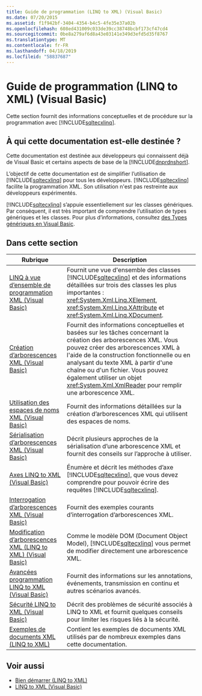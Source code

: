 ```yaml
---
title: Guide de programmation (LINQ to XML) (Visual Basic)
ms.date: 07/20/2015
ms.assetid: f1f942bf-3404-4354-b4c5-4fe35e37a02b
ms.openlocfilehash: 608ed431009c033de39cc38748bcbf173cf47cd4
ms.sourcegitcommit: 0be8a279af6d8a43e03141e349d3efd5d35f8767
ms.translationtype: MT
ms.contentlocale: fr-FR
ms.lasthandoff: 04/18/2019
ms.locfileid: "58837687"
---
```

# <a name="programming-guide-linq-to-xml-visual-basic"></a>Guide de programmation (LINQ to XML) (Visual Basic)
Cette section fournit des informations conceptuelles et de procédure sur la programmation avec [!INCLUDE[sqltecxlinq](~/includes/sqltecxlinq-md.md)].  
  
## <a name="who-should-read-this-documentation"></a>À qui cette documentation est-elle destinée ?  
 Cette documentation est destinée aux développeurs qui connaissent déjà de Visual Basic et certains aspects de base de la [!INCLUDE[dnprdnshort](~/includes/dnprdnshort-md.md)].  
  
 L’objectif de cette documentation est de simplifier l’utilisation de [!INCLUDE[sqltecxlinq](~/includes/sqltecxlinq-md.md)] pour tous les développeurs. [!INCLUDE[sqltecxlinq](~/includes/sqltecxlinq-md.md)] facilite la programmation XML. Son utilisation n'est pas restreinte aux développeurs expérimentés.  
  
 [!INCLUDE[sqltecxlinq](~/includes/sqltecxlinq-md.md)] s’appuie essentiellement sur les classes génériques. Par conséquent, il est très important de comprendre l’utilisation de types génériques et les classes. Pour plus d’informations, consultez [des Types génériques en Visual Basic](../../../../visual-basic/programming-guide/language-features/data-types/generic-types.md).  
  
## <a name="in-this-section"></a>Dans cette section  
  
|Rubrique|Description|  
|-----------|-----------------|  
|[LINQ à vue d’ensemble de programmation XML (Visual Basic)](../../../../visual-basic/programming-guide/concepts/linq/linq-to-xml-programming-overview.md)|Fournit une vue d'ensemble des classes [!INCLUDE[sqltecxlinq](~/includes/sqltecxlinq-md.md)] et des informations détaillées sur trois des classes les plus importantes : <xref:System.Xml.Linq.XElement>, <xref:System.Xml.Linq.XAttribute> et <xref:System.Xml.Linq.XDocument>.|  
|[Création d’arborescences XML (Visual Basic)](../../../../visual-basic/programming-guide/concepts/linq/creating-xml-trees.md)|Fournit des informations conceptuelles et basées sur les tâches concernant la création des arborescences XML. Vous pouvez créer des arborescences XML à l'aide de la construction fonctionnelle ou en analysant du texte XML à partir d'une chaîne ou d'un fichier. Vous pouvez également utiliser un objet <xref:System.Xml.XmlReader> pour remplir une arborescence XML.|  
|[Utilisation des espaces de noms XML (Visual Basic)](../../../../visual-basic/programming-guide/concepts/linq/working-with-xml-namespaces.md)|Fournit des informations détaillées sur la création d’arborescences XML qui utilisent des espaces de noms.|  
|[Sérialisation d’arborescences XML (Visual Basic)](../../../../visual-basic/programming-guide/concepts/linq/serializing-xml-trees.md)|Décrit plusieurs approches de la sérialisation d’une arborescence XML et fournit des conseils sur l’approche à utiliser.|  
|[Axes LINQ to XML (Visual Basic)](../../../../visual-basic/programming-guide/concepts/linq/linq-to-xml-axes.md)|Énumère et décrit les méthodes d’axe [!INCLUDE[sqltecxlinq](~/includes/sqltecxlinq-md.md)], que vous devez comprendre pour pouvoir écrire des requêtes [!INCLUDE[sqltecxlinq](~/includes/sqltecxlinq-md.md)].|  
|[Interrogation d’arborescences XML (Visual Basic)](../../../../visual-basic/programming-guide/concepts/linq/querying-xml-trees.md)|Fournit des exemples courants d’interrogation d’arborescences XML.|  
|[Modification d’arborescences XML (LINQ to XML) (Visual Basic)](../../../../visual-basic/programming-guide/concepts/linq/modifying-xml-trees-linq-to-xml.md)|Comme le modèle DOM (Document Object Model), [!INCLUDE[sqltecxlinq](~/includes/sqltecxlinq-md.md)] vous permet de modifier directement une arborescence XML.|  
|[Avancées programmation LINQ to XML (Visual Basic)](../../../../visual-basic/programming-guide/concepts/linq/advanced-linq-to-xml-programming.md)|Fournit des informations sur les annotations, événements, transmission en continu et autres scénarios avancés.|  
|[Sécurité LINQ to XML (Visual Basic)](../../../../visual-basic/programming-guide/concepts/linq/linq-to-xml-security.md)|Décrit des problèmes de sécurité associés à LINQ to XML et fournit quelques conseils pour limiter les risques liés à la sécurité.|  
|[Exemples de documents XML (LINQ to XML)](../../../../visual-basic/programming-guide/concepts/linq/sample-xml-documents-linq-to-xml.md)|Contient les exemples de documents XML utilisés par de nombreux exemples dans cette documentation.|  
  
## <a name="see-also"></a>Voir aussi

- [Bien démarrer (LINQ to XML)](../../../../visual-basic/programming-guide/concepts/linq/getting-started-linq-to-xml.md)
- [LINQ to XML (Visual Basic)](../../../../visual-basic/programming-guide/concepts/linq/linq-to-xml.md)
